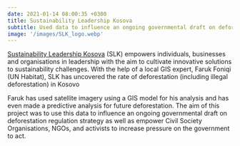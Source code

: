 ```yaml
---
date: 2021-01-14 08:00:35 +0300
title: Sustainability Leadership Kosova
subtitle: Used data to influence an ongoing governmental draft on deforestation regulation strategy as well as empower civil groups to increase pressure on the government to act.
image: '/images/SLK_logo.webp'
---
```


<a href="https://www.slkosova.org/">Sustainability Leadership Kosova</a> (SLK) empowers individuals, businesses and organisations in leadership with the aim to cultivate innovative solutions to sustainability challenges. With the help of a local GIS expert, Faruk Foniqi (UN Habitat), SLK has uncovered the rate of deforestation (including illegal deforestation) in Kosovo

Faruk has used satellite imagery using a GIS model for his analysis and has even made a predictive analysis for future deforestation. The aim of this project was to use this data to influence an ongoing governmental draft on deforestation regulation strategy as well as empower Civil Society Organisations, NGOs, and activists to increase pressure on the government to act.
